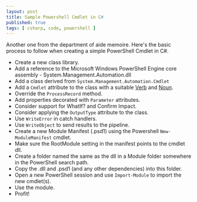 ```yaml
---
layout: post
title: Sample Powershell Cmdlet in C#
published: true 
tags: [ csharp, code, powershell ]
---
```


Another one from the department of aide memoire. Here's the basic process to follow 
when creating a simple PowerShell Cmdlet in C#.

* Create a new class library.
* Add a reference to the Microsoft Windows PowerShell Engine core assembly - System.Management.Automation.dll
* Add a class derived from <code>System.Management.Automation.Cmdlet</code>
* Add a <code>Cmdlet</code> attribute to the class with a suitable [Verb](https://msdn.microsoft.com/en-us/library/ms714428%28v=vs.85%29.aspx) and [Noun](https://msdn.microsoft.com/en-us/library/dd878270%28v=vs.85%29.aspx).
* Override the <code>ProcessRecord</code> method.
* Add properties decorated with <code>Parameter</code> attributes.
* Consider support for WhatIf? and Confirm Impact.
* Consider applying the <code>OutputType</code> attribute to the class.
* Use <code>WriteError</code> in catch handlers.
* Use <code>WriteObject</code> to send results to the pipeline.
* Create a new Module Manifest (.psd1) using the Powershell <code>New-ModuleManifest</code> cmdlet.
* Make sure the RootModule setting in the manifest points to the cmdlet dll.
* Create a folder named the same as the dll in a Module folder somewhere in the PowerShell search path.
* Copy the .dll and .psd1 (and any other dependencies) into this folder.
* Open a new PowerShell session and use <code>Import-Module</code> to import the new cmdlet(s).
* Use the module.
* Profit!
